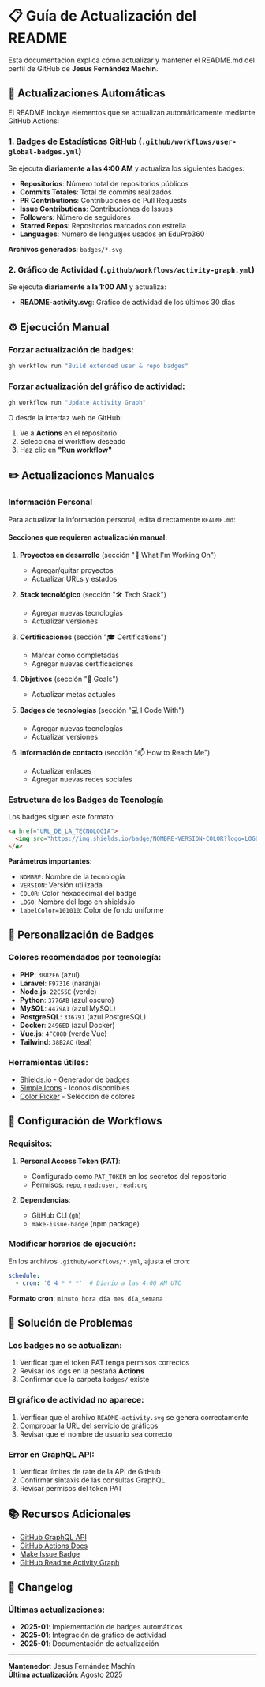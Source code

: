 # 📋 Guía de Actualización del README

Esta documentación explica cómo actualizar y mantener el README.md del perfil de GitHub de **Jesus Fernández Machín**.

## 🔄 Actualizaciones Automáticas

El README incluye elementos que se actualizan automáticamente mediante GitHub Actions:

### 1. Badges de Estadísticas GitHub (`.github/workflows/user-global-badges.yml`)

Se ejecuta **diariamente a las 4:00 AM** y actualiza los siguientes badges:

- **Repositorios**: Número total de repositorios públicos
- **Commits Totales**: Total de commits realizados
- **PR Contributions**: Contribuciones de Pull Requests
- **Issue Contributions**: Contribuciones de Issues
- **Followers**: Número de seguidores
- **Starred Repos**: Repositorios marcados con estrella
- **Languages**: Número de lenguajes usados en EduPro360

**Archivos generados**: `badges/*.svg`

### 2. Gráfico de Actividad (`.github/workflows/activity-graph.yml`)

Se ejecuta **diariamente a la 1:00 AM** y actualiza:

- **README-activity.svg**: Gráfico de actividad de los últimos 30 días

## ⚙️ Ejecución Manual

### Forzar actualización de badges:

```bash
gh workflow run "Build extended user & repo badges"
```

### Forzar actualización del gráfico de actividad:

```bash
gh workflow run "Update Activity Graph"
```

O desde la interfaz web de GitHub:
1. Ve a **Actions** en el repositorio
2. Selecciona el workflow deseado
3. Haz clic en **"Run workflow"**

## ✏️ Actualizaciones Manuales

### Información Personal

Para actualizar la información personal, edita directamente `README.md`:

#### Secciones que requieren actualización manual:

1. **Proyectos en desarrollo** (sección "🚀 What I'm Working On")
   - Agregar/quitar proyectos
   - Actualizar URLs y estados

2. **Stack tecnológico** (sección "🛠️ Tech Stack")
   - Agregar nuevas tecnologías
   - Actualizar versiones

3. **Certificaciones** (sección "🎓 Certifications")
   - Marcar como completadas
   - Agregar nuevas certificaciones

4. **Objetivos** (sección "🎯 Goals")
   - Actualizar metas actuales

5. **Badges de tecnologías** (sección "💻 I Code With")
   - Agregar nuevas tecnologías
   - Actualizar versiones

6. **Información de contacto** (sección "📫 How to Reach Me")
   - Actualizar enlaces
   - Agregar nuevas redes sociales

### Estructura de los Badges de Tecnología

Los badges siguen este formato:

```markdown
<a href="URL_DE_LA_TECNOLOGIA">
  <img src="https://img.shields.io/badge/NOMBRE-VERSION-COLOR?logo=LOGO&logoColor=white&labelColor=101010" alt="NOMBRE" />
</a>
```

**Parámetros importantes**:
- `NOMBRE`: Nombre de la tecnología
- `VERSION`: Versión utilizada
- `COLOR`: Color hexadecimal del badge
- `LOGO`: Nombre del logo en shields.io
- `labelColor=101010`: Color de fondo uniforme

## 🎨 Personalización de Badges

### Colores recomendados por tecnología:

- **PHP**: `3B82F6` (azul)
- **Laravel**: `F97316` (naranja)
- **Node.js**: `22C55E` (verde)
- **Python**: `3776AB` (azul oscuro)
- **MySQL**: `4479A1` (azul MySQL)
- **PostgreSQL**: `336791` (azul PostgreSQL)
- **Docker**: `2496ED` (azul Docker)
- **Vue.js**: `4FC08D` (verde Vue)
- **Tailwind**: `38B2AC` (teal)

### Herramientas útiles:

- [Shields.io](https://shields.io/) - Generador de badges
- [Simple Icons](https://simpleicons.org/) - Iconos disponibles
- [Color Picker](https://htmlcolorcodes.com/) - Selección de colores

## 🔧 Configuración de Workflows

### Requisitos:

1. **Personal Access Token (PAT)**:
   - Configurado como `PAT_TOKEN` en los secretos del repositorio
   - Permisos: `repo`, `read:user`, `read:org`

2. **Dependencias**:
   - GitHub CLI (`gh`)
   - `make-issue-badge` (npm package)

### Modificar horarios de ejecución:

En los archivos `.github/workflows/*.yml`, ajusta el cron:

```yaml
schedule:
  - cron: '0 4 * * *'  # Diario a las 4:00 AM UTC
```

**Formato cron**: `minuto hora día mes día_semana`

## 🐛 Solución de Problemas

### Los badges no se actualizan:

1. Verificar que el token PAT tenga permisos correctos
2. Revisar los logs en la pestaña **Actions**
3. Confirmar que la carpeta `badges/` existe

### El gráfico de actividad no aparece:

1. Verificar que el archivo `README-activity.svg` se genera correctamente
2. Comprobar la URL del servicio de gráficos
3. Revisar que el nombre de usuario sea correcto

### Error en GraphQL API:

1. Verificar límites de rate de la API de GitHub
2. Confirmar sintaxis de las consultas GraphQL
3. Revisar permisos del token PAT

## 📚 Recursos Adicionales

- [GitHub GraphQL API](https://docs.github.com/en/graphql)
- [GitHub Actions Docs](https://docs.github.com/en/actions)
- [Make Issue Badge](https://www.npmjs.com/package/make-issue-badge)
- [GitHub Readme Activity Graph](https://github.com/Ashutosh00710/github-readme-activity-graph)

## 🔄 Changelog

### Últimas actualizaciones:

- **2025-01**: Implementación de badges automáticos
- **2025-01**: Integración de gráfico de actividad
- **2025-01**: Documentación de actualización

---

**Mantenedor**: Jesus Fernández Machín  
**Última actualización**: Agosto 2025
